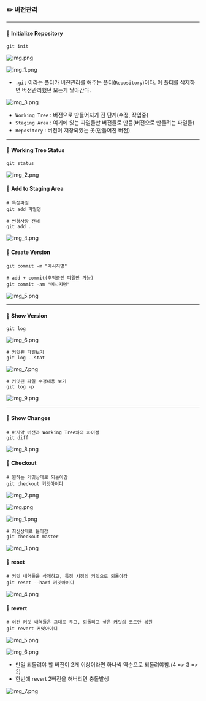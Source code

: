 ### ✏️ 버전관리

---

#### 💭 Initialize Repository

```
git init
```
![img.png](img/init.png)

![img_1.png](img/repo.png)

- `.git` 이라는 폴더가 버전관리를 해주는 폴더(`Repository`)이다. 이 폴더를 삭제하면 버전관리했던 모든게 날아간다.

![img_3.png](img/workingtree.png)

- `Working Tree` : 버전으로 만들어지기 전 단계(수정, 작업중)
- `Staging Area` : 여기에 있는 파일들만 버전들로 만듬(버전으로 만들려는 파일들)
- `Repository` : 버전이 저장되있는 곳(만들어진 버전)

---

#### 💭 Working Tree Status
```
git status
```

![img_2.png](img/status.png)

#### 💭 Add to Staging Area
```
# 특정파일
git add 파일명

# 변경사항 전체
git add .
```

![img_4.png](img/add.png)

#### 💭 Create Version
```
git commit -m "메시지명"

# add + commit(추적중인 파일만 가능)
git commit -am "메시지명"
```

![img_5.png](img/commit.png)

---

#### 💭 Show Version
```
git log
```

![img_6.png](img/log.png)

```
# 커밋된 파일보기
git log --stat
```

![img_7.png](img/log_stat.png)

```
# 커밋된 파일 수정내용 보기
git log -p
```

![img_9.png](img/log__p.png)

---

#### 💭 Show Changes

```
# 마지막 버전과 Working Tree와의 차이점
git diff
```

![img_8.png](img/diff.png)

#### 💭 Checkout

```
# 원하는 커밋상태로 되돌아감
git checkout 커밋아이디
```

![img_2.png](img/commitid.png)

![img.png](img/checkout.png)

![img_1.png](img/checkout2.png)

```
# 최신상태로 돌아감
git checkout master
```

![img_3.png](img/checkout_master.png)

#### 💭 reset

```
# 커밋 내역들을 삭제하고, 특정 시점의 커밋으로 되돌아감
git reset --hard 커밋아이디
```

![img_4.png](img/reset.png)

#### 💭 revert

```
# 이전 커밋 내역들은 그대로 두고, 되돌리고 싶은 커밋의 코드만 복원
git revert 커밋아이디
```

![img_5.png](img/revert.png)

![img_6.png](img/revert_log.png)

- 만일 되돌려야 할 버전이 2개 이상이라면 하나씩 역순으로 되돌려야함.(4 => 3 => 2)
- 한번에 revert 2버전을 해버리면 충돌발생

![img_7.png](img/reset_revert.png)